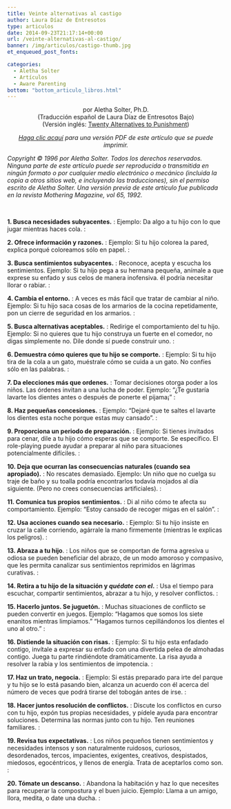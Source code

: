 ```yaml
---
title: Veinte alternativas al castigo
author: Laura Díaz de Entresotos
type: articulos
date: 2014-09-23T21:17:14+00:00
url: /veinte-alternativas-al-castigo/
banner: /img/articulos/castigo-thumb.jpg
et_enqueued_post_fonts:

categories:
  - Aletha Solter
  - Artículos
  - Aware Parenting
bottom: "bottom_articulo_libros.html"
---
```

<center>
  por Aletha Solter, Ph.D.
</center>

<center>
  (Traducción español de Laura Díaz de Entresotos Bajo)
</center>

<center>
  (Versión inglés: <a href="http://www.awareparenting.com/twenty.htm">Twenty Alternatives to Punishment</a>)
</center>

<p style="text-align: center;">
  <em><a href="http://www.awareparenting.com/veintealternativas.pdf" target="new">Haga clic acquí</a> para una versión PDF de este artículo que se puede imprimir.</em>
</p>

_Copyright © 1996 por Aletha Solter. Todos los derechos reservados. Ninguna parte de este artículo puede ser reproducida o transmitida en ningún formato o por cualquier medio electrónico o mecánico (incluida la copia a otros sitios web, e incluyendo las traducciones), sin el permiso escrito de Aletha Solter. Una versión previa de este artículo fue publicada en la revista Mothering Magazine, vol 65, 1992._

&nbsp;

**1. Busca necesidades subyacentes.**
:   Ejemplo: Da algo a tu hijo con lo que jugar mientras haces cola.
:    

**2. Ofrece información y razones.**
:   Ejemplo: Si tu hijo colorea la pared, explica porqué coloreamos sólo en papel.
:    

**3. Busca sentimientos subyacentes.**
:   Reconoce, acepta y escucha los sentimientos. Ejemplo: Si tu hijo pega a su hermana pequeña, anímale a que exprese su enfado y sus celos de manera inofensiva. él podría necesitar llorar o rabiar.
:    

**4. Cambia el entorno.**
:   A veces es más fácil que tratar de cambiar al niño. Ejemplo: Si tu hijo saca cosas de los armarios de la cocina repetidamente, pon un cierre de seguridad en los armarios.
:    

**5. Busca alternativas aceptables.**
:   Redirige el comportamiento del tu hijo. Ejemplo: Si no quieres que tu hijo construya un fuerte en el comedor, no digas simplemente no. Dile donde sí puede construir uno.
:    

**6. Demuestra cómo quieres que tu hijo se comporte.**
:   Ejemplo: Si tu hijo tira de la cola a un gato, muéstrale cómo se cuida a un gato. No confíes sólo en las palabras.
:    

**7. Da elecciones más que ordenes.**
:   Tomar decisiones otorga poder a los niños. Las órdenes invitan a una lucha de poder. Ejemplo: “¿Te gustaría lavarte los dientes antes o después de ponerte el pijama¡”
:    

**8. Haz pequeñas concesiones.**
:   Ejemplo: “Dejaré que te saltes el lavarte los dientes esta noche porque estas muy cansado”.
:    

**9. Proporciona un periodo de preparación.**
:   Ejemplo: Si tienes invitados para cenar, dile a tu hijo cómo esperas que se comporte. Se específico. El role-playing puede ayudar a preparar al niño para situaciones potencialmente difíciles.
:    

**10. Deja que ocurran las consecuencias naturales (cuando sea apropiado).**
:   No rescates demasiado. Ejemplo: Un niño que no cuelga su traje de baño y su toalla podría encontrarlos todavía mojados al día siguiente. (Pero no crees consecuencias artificiales).
:    

**11. Comunica tus propios sentimientos.**
:   Di al niño cómo te afecta su comportamiento. Ejemplo: “Estoy cansado de recoger migas en el salón”.
:    

**12. Usa acciones cuando sea necesario.**
:   Ejemplo: Si tu hijo insiste en cruzar la calle corriendo, agárrale la mano firmemente (mientras le explicas los peligros).
:    

**13. Abraza a tu hijo**.
:   Los niños que se comportan de forma agresiva u odiosa se pueden beneficiar del abrazo, de un modo amoroso y compasivo, que les permita canalizar sus sentimientos reprimidos en lágrimas curativas.
:    

**14. Retira a tu hijo de la situación y _quédate con el_.**
:   Usa el tiempo para escuchar, compartir sentimientos, abrazar a tu hijo, y resolver conflictos.
:    

**15. Hacerlo juntos. Se juguetón.**
:   Muchas situaciones de conflicto se pueden convertir en juegos. Ejemplo: “Hagamos que somos los siete enanitos mientras limpiamos.” “Hagamos turnos cepillándonos los dientes el uno al otro.”
:    

**16. Distiende la situación con risas.**
:   Ejemplo: Si tu hijo esta enfadado contigo, invítale a expresar su enfado con una divertida pelea de almohadas contigo. Juega tu parte rindiéndote dramáticamente. La risa ayuda a resolver la rabia y los sentimientos de impotencia.
:    

**17. Haz un trato, negocia.**
:   Ejemplo: Si estás preparado para irte del parque y tu hijo se lo está pasando bien, alcanza un acuerdo con él acerca del número de veces que podrá tirarse del tobogán antes de irse.
:    

**18. Hacer juntos resolución de conflictos.**
:   Discute los conflictos en curso con tu hijo, expón tus propias necesidades, y pídele ayuda para encontrar soluciones. Determina las normas junto con tu hijo. Ten reuniones familiares.
:    

**19. Revisa tus expectativas.**
:   Los niños pequeños tienen sentimientos y necesidades intensos y son naturalmente ruidosos, curiosos, desordenados, tercos, impacientes, exigentes, creativos, despistados, miedosos, egocéntricos, y llenos de energía. Trata de aceptarlos como son.
:    

**20. Tómate un descanso.**
:   Abandona la habitación y haz lo que necesites para recuperar la compostura y el buen juicio. Ejemplo: Llama a un amigo, llora, medita, o date una ducha.
:   
